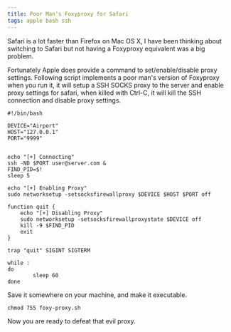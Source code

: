 ```yaml
---
title: Poor Man's Foxyproxy for Safari
tags: apple bash ssh
---
```


Safari is a lot faster than Firefox on Mac OS X, I have been thinking
about switching to Safari but not having a Foxyproxy equivalent was a
big problem.

Fortunately Apple does provide a command to set/enable/disable proxy
settings. Following script implements a poor man's version of Foxyproxy
when you run it, it will setup a SSH SOCKS proxy to the server and
enable proxy settings for safari, when killed with Ctrl-C, it will kill
the SSH connection and disable proxy settings.

    #!/bin/bash

    DEVICE="Airport"
    HOST="127.0.0.1"
    PORT="9999"


    echo "[+] Connecting"
    ssh -ND $PORT user@server.com &
    FIND_PID=$!
    sleep 5

    echo "[+] Enabling Proxy"
    sudo networksetup -setsocksfirewallproxy $DEVICE $HOST $PORT off

    function quit {
        echo "[+] Disabling Proxy"
        sudo networksetup -setsocksfirewallproxystate $DEVICE off
        kill -9 $FIND_PID
        exit
    }

    trap "quit" SIGINT SIGTERM

    while :
    do
            sleep 60
    done

Save it somewhere on your machine, and make it executable.

    chmod 755 foxy-proxy.sh

Now you are ready to defeat that evil proxy.
